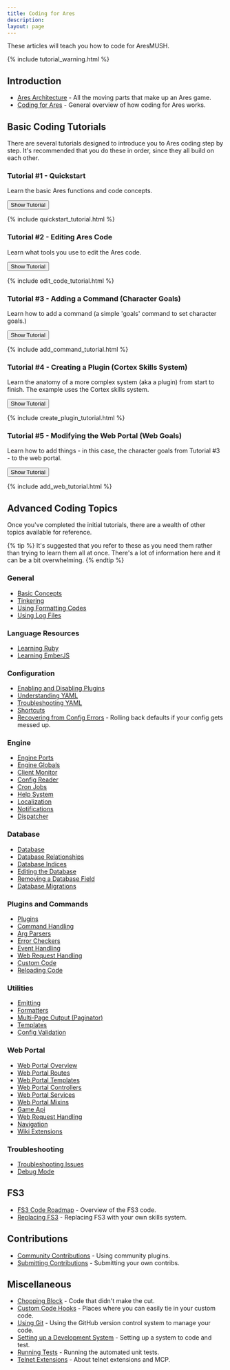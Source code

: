 ```yaml
---
title: Coding for Ares
description: 
layout: page
---
```


These articles will teach you how to code for AresMUSH.  

{% include tutorial_warning.html %}

## Introduction

* [Ares Architecture](/tutorials/code/architecture.html) - All the moving parts that make up an Ares game.
* [Coding for Ares](/tutorials/code/overview.html) - General overview of how coding for Ares works.

## Basic Coding Tutorials

There are several tutorials designed to introduce you to Ares coding step by step.  It's recommended that you do these in order, since they all build on each other.

### Tutorial #1 - Quickstart

Learn the basic Ares functions and code concepts.

<button data-toggle="collapse" data-target="#quickstart" class="btn btn-info">Show Tutorial</button>

<div id="quickstart" class="collapse">
{% include quickstart_tutorial.html %}
</div>

### Tutorial #2 - Editing Ares Code

Learn what tools you use to edit the Ares code.

<button data-toggle="collapse" data-target="#edit-code" class="btn btn-info">Show Tutorial</button>

<div id="edit-code" class="collapse">
{% include edit_code_tutorial.html %}
</div>

### Tutorial #3 - Adding a Command (Character Goals)

Learn how to add a command (a simple 'goals' command to set character goals.)

<button data-toggle="collapse" data-target="#add-cmd" class="btn btn-info">Show Tutorial</button>

<div id="add-cmd" class="collapse">
{% include add_command_tutorial.html %}
</div>

### Tutorial #4 - Creating a Plugin (Cortex Skills System)

Learn the anatomy of a more complex system (aka a plugin) from start to finish.  The example uses the Cortex skills system.

<button data-toggle="collapse" data-target="#create-plugin" class="btn btn-info">Show Tutorial</button>

<div id="create-plugin" class="collapse">
{% include create_plugin_tutorial.html %}
</div>

### Tutorial #5 - Modifying the Web Portal (Web Goals)

Learn how to add things - in this case, the character goals from Tutorial #3 - to the web portal. 

<button data-toggle="collapse" data-target="#add-web" class="btn btn-info">Show Tutorial</button>

<div id="add-web" class="collapse">
{% include add_web_tutorial.html %}
</div>

## Advanced Coding Topics

Once you've completed the initial tutorials, there are a wealth of other topics available for reference. 

{% tip %} 
It's suggested that you refer to these as you need them rather than trying to learn them all at once.  There's a lot of information here and it can be a bit overwhelming.
{% endtip %}

### General

* [Basic Concepts](/tutorials/code/concepts.html)
* [Tinkering](/tutorials/code/tinker.html)
* [Using Formatting Codes](/tutorials/code/formatting.html)
* [Using Log Files](/tutorials/code/logs.html)

### Language Resources

* [Learning Ruby](/tutorials/code/ruby.html)
* [Learning EmberJS](/tutorials/code/ember.html)

### Configuration

* [Enabling and Disabling Plugins](/tutorials/config/plugins.html)
* [Understanding YAML](/tutorials/code/yaml.html)
* [Troubleshooting YAML](/tutorials/code/troubleshooting-yaml.html)
* [Shortcuts](/tutorials/code/shortcuts.html)
* [Recovering from Config Errors](/tutorials/config/config-errors.html) - Rolling back defaults if your config gets messed up.

### Engine

* [Engine Ports](/tutorials/code/ports.html)
* [Engine Globals](/tutorials/code/globals.html)
* [Client Monitor](/tutorials/code/client-monitor.html)
* [Config Reader](/tutorials/code/config-reader.html)
* [Cron Jobs](/tutorials/code/cron.html)
* [Help System](/tutorials/code/help.html)
* [Localization](/tutorials/code/localization.html)
* [Notifications](/tutorials/code/notifications.html)
* [Dispatcher](/tutorials/code/dispatcher.html)

### Database

* [Database](/tutorials/code/database.html)
* [Database Relationships](/tutorials/code/db-relationships.html)
* [Database Indices](/tutorials/code/db-indices.html)
* [Editing the Database](/tutorials/code/edit-database.html)
* [Removing a Database Field](/tutorials/code/remove-field.html)
* [Database Migrations](/tutorials/code/db-migration.html)

### Plugins and Commands

* [Plugins](/tutorials/code/plugins.html)
* [Command Handling](/tutorials/code/commands.html)
* [Arg Parsers](/tutorials/code/arg-parsers.html)
* [Error Checkers](/tutorials/code/error-checkers.html)
* [Event Handling](/tutorials/code/events.html)
* [Web Request Handling](/tutorials/code/web-requests.html)
* [Custom Code](/tutorials/code/custom.html)
* [Reloading Code](/tutorials/code/reload.html)

### Utilities

* [Emitting](/tutorials/code/emitting.html)
* [Formatters](/tutorials/code/formatters.html)
* [Multi-Page Output (Paginator)](/tutorials/code/paginator.html)
* [Templates](/tutorials/code/templates.html)
* [Config Validation](/tutorials/code/config-validator.html)

### Web Portal

* [Web Portal Overview](/tutorials/code/web-portal.html)
* [Web Portal Routes](/tutorials/code/web-routes.html)
* [Web Portal Templates](/tutorials/code/web-templates.html)
* [Web Portal Controllers](/tutorials/code/web-controllers.html)
* [Web Portal Services](/tutorials/code/web-services.html)
* [Web Portal Mixins](/tutorials/code/web-mixins.html)
* [Game Api](/tutorials/code/web-game-api.html)
* [Web Request Handling](/tutorials/code/web-requests.html)
* [Navigation](/tutorials/code/web-nav.html)
* [Wiki Extensions](/tutorials/code/wiki-extensions.html)

### Troubleshooting

* [Troubleshooting Issues](/tutorials/code/troubleshooting.html)
* [Debug Mode](/tutorials/code/debug-mode.html)

## FS3

* [FS3 Code Roadmap](/tutorials/code/fs3-roadmap.html) - Overview of the FS3 code.
* [Replacing FS3](/tutorials/code/replacing-fs3.html) - Replacing FS3 with your own skills system.

## Contributions

* [Community Contributions](/tutorials/code/contribs.html) - Using community plugins.
* [Submitting Contributions](/tutorials/code/submit-contribs.html) - Submitting your own contribs.

## Miscellaneous

* [Chopping Block](/tutorials/code/chopping-block.html) - Code that didn't make the cut.
* [Custom Code Hooks](/tutorials/code/custom-hooks.html) - Places where you can easily tie in your custom code.
* [Using Git](/tutorials/code/git.html) - Using the GitHub version control system to manage your code.
* [Setting up a Development System](/tutorials/code/dev-tools.html) - Setting up a system to code and test.
* [Running Tests](/tutorials/code/tests.html) - Running the automated unit tests.
* [Telnet Extensions](/tutorials/code/telnet.html) - About telnet extensions and MCP.
